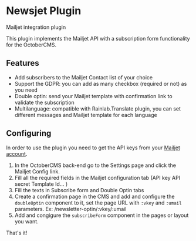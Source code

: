# Newsjet Plugin

Mailjet integration plugin

This plugin implements the Mailjet API with a subscription form functionality for the OctoberCMS.

## Features
+ Add subscribers to the Mailjet Contact list of your choice
+ Support the GDPR: you can add as many checkbox (required or not) as you need
+ Double optin: send your Mailjet template with confirmation link to validate the subscription
+ Multilanguage: compatible with Rainlab.Translate plugin, you can set different messages and Mailjet template for each language

## Configuring

In order to use the plugin you need to get the API keys from your [Mailjet account](https://app.mailjet.com/transactional).

1. In the OctoberCMS back-end go to the Settings page and click the Mailjet Config link. 
2. Fill all the required fields in the Mailjet configuration tab (API key API secret Template Id... )
3. Fill the texts in Subscribe form and Double Optin tabs
4. Create a confirmation page in the CMS and add and configure the `doubleOptin` component to it, set the page URL with `:vkey` and `:umail` parameters. Ex: /newsletter-optin/:vkey/:umail
5. Add and congigure the `subscribeForm` component in the pages or layout you want.


That's it!


